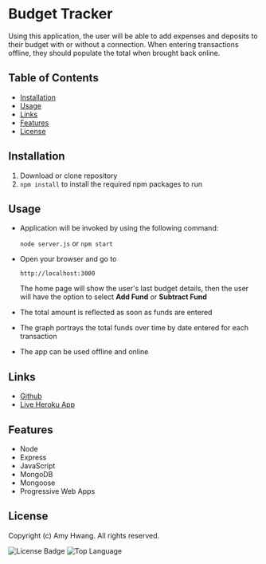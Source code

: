 # Budget Tracker

Using this application, the user will be able to add expenses and deposits to their budget with or without a connection. When entering transactions offline, they should populate the total when brought back online.

## Table of Contents

* [Installation](#installation)
* [Usage](#usage)
* [Links](#Links)
* [Features](#Features)
* [License](#License)

## Installation

1. Download or clone repository
2. `npm install` to install the required npm packages to run

## Usage

* Application will be invoked by using the following command:

  `node server.js` or `npm start`

* Open your browser and go to
  
  `http://localhost:3000`

  The home page will show the user's last budget details, then the user will have the option to select **Add Fund** or **Subtract Fund**


* The total amount is reflected as soon as funds are entered

* The graph portrays the total funds over time by date entered for each transaction

* The app can be used offline and online


## Links

* [Github](https://github.com/wl0194)
* [Live Heroku App](https://serene-garden-89587.herokuapp.com/)

## Features

* Node
* Express
* JavaScript
* MongoDB
* Mongoose
* Progressive Web Apps

## License

  Copyright (c) Amy Hwang. All rights reserved.

  ![License Badge](https://img.shields.io/badge/License-MIT-yellow.svg)
  ![Top Language](https://img.shields.io/github/languages/top/wl0194/Workout-tracker)